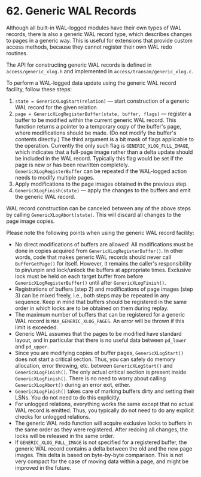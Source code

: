 # 62. Generic WAL Records

Although all built-in WAL-logged modules have their own types of WAL records, there is also a generic WAL record type, which describes changes to pages in a generic way. This is useful for extensions that provide custom access methods, because they cannot register their own WAL redo routines.

The API for constructing generic WAL records is defined in `access/generic_xlog.h` and implemented in `access/transam/generic_xlog.c`.

To perform a WAL-logged data update using the generic WAL record facility, follow these steps:

1. `state = GenericXLogStart(relation)` — start construction of a generic WAL record for the given relation.
2. `page = GenericXLogRegisterBuffer(state, buffer, flags)` — register a buffer to be modified within the current generic WAL record. This function returns a pointer to a temporary copy of the buffer's page, where modifications should be made. \(Do not modify the buffer's contents directly.\) The third argument is a bit mask of flags applicable to the operation. Currently the only such flag is `GENERIC_XLOG_FULL_IMAGE`, which indicates that a full-page image rather than a delta update should be included in the WAL record. Typically this flag would be set if the page is new or has been rewritten completely. `GenericXLogRegisterBuffer` can be repeated if the WAL-logged action needs to modify multiple pages.
3. Apply modifications to the page images obtained in the previous step.
4. `GenericXLogFinish(state)` — apply the changes to the buffers and emit the generic WAL record.

WAL record construction can be canceled between any of the above steps by calling `GenericXLogAbort(state)`. This will discard all changes to the page image copies.

Please note the following points when using the generic WAL record facility:

* No direct modifications of buffers are allowed! All modifications must be done in copies acquired from `GenericXLogRegisterBuffer()`. In other words, code that makes generic WAL records should never call `BufferGetPage()` for itself. However, it remains the caller's responsibility to pin/unpin and lock/unlock the buffers at appropriate times. Exclusive lock must be held on each target buffer from before `GenericXLogRegisterBuffer()` until after `GenericXLogFinish()`.
* Registrations of buffers \(step 2\) and modifications of page images \(step 3\) can be mixed freely, i.e., both steps may be repeated in any sequence. Keep in mind that buffers should be registered in the same order in which locks are to be obtained on them during replay.
* The maximum number of buffers that can be registered for a generic WAL record is `MAX_GENERIC_XLOG_PAGES`. An error will be thrown if this limit is exceeded.
* Generic WAL assumes that the pages to be modified have standard layout, and in particular that there is no useful data between `pd_lower` and `pd_upper`.
* Since you are modifying copies of buffer pages, `GenericXLogStart()` does not start a critical section. Thus, you can safely do memory allocation, error throwing, etc. between `GenericXLogStart()` and `GenericXLogFinish()`. The only actual critical section is present inside `GenericXLogFinish()`. There is no need to worry about calling `GenericXLogAbort()` during an error exit, either.
* `GenericXLogFinish()` takes care of marking buffers dirty and setting their LSNs. You do not need to do this explicitly.
* For unlogged relations, everything works the same except that no actual WAL record is emitted. Thus, you typically do not need to do any explicit checks for unlogged relations.
* The generic WAL redo function will acquire exclusive locks to buffers in the same order as they were registered. After redoing all changes, the locks will be released in the same order.
* If `GENERIC_XLOG_FULL_IMAGE` is not specified for a registered buffer, the generic WAL record contains a delta between the old and the new page images. This delta is based on byte-by-byte comparison. This is not very compact for the case of moving data within a page, and might be improved in the future.

